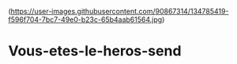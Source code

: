 (https://user-images.githubusercontent.com/90867314/134785419-f596f704-7bc7-49e0-b23c-65b4aab61564.jpg)
# Vous-etes-le-heros-send
